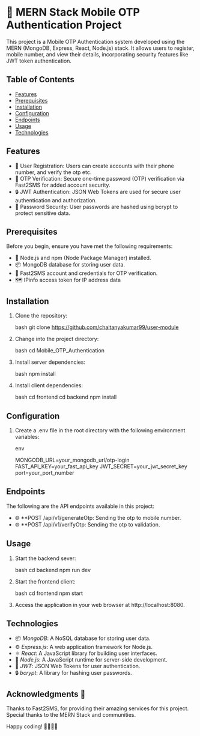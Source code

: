 # 📱 MERN Stack Mobile OTP Authentication Project

This project is a Mobile OTP Authentication system developed using the MERN (MongoDB, Express, React, Node.js) stack. It allows users to register, mobile number, and view their details, incorporating security features like JWT token authentication.

## Table of Contents

- [Features](#features)
- [Prerequisites](#prerequisites)
- [Installation](#installation)
- [Configuration](#configuration)
- [Endpoints](#endpoints)
- [Usage](#usage)
- [Technologies](#technologies)

## Features

- 📝 User Registration: Users can create accounts with their  phone number, and verify the otp etc.
- 🔐 OTP Verification: Secure one-time password (OTP) verification via Fast2SMS for added account security.
- 🔒 JWT Authentication: JSON Web Tokens are used for secure user authentication and authorization.
- 🔐 Password Security: User passwords are hashed using bcrypt to protect sensitive data.


## Prerequisites

Before you begin, ensure you have met the following requirements:

- 🚀 Node.js and npm (Node Package Manager) installed.
- 📦 MongoDB database for storing user data.
- 📲 Fast2SMS account and credentials for OTP verification.
- 🗺 IPinfo access token for IP address data

## Installation

1. Clone the repository:

   bash
   git clone https://github.com/chaitanyakumar99/user-module
   

2. Change into the project directory:

   bash
   cd Mobile_OTP_Authentication
   

3. Install server dependencies:

   bash
   npm install
   

4. Install client dependencies:

   bash
   cd frontend
   cd backend
   npm install
   

## Configuration

1. Create a .env file in the root directory with the following environment variables:

   env
   
   MONGODB_URL=your_mongodb_url/otp-login
   FAST_API_KEY=your_fast_api_key
   JWT_SECRET=your_jwt_secret_key 
   port=your_port_number 
   

## Endpoints

The following are the API endpoints available in this project:

- 🌐 **POST  /api/v1/generateOtp: Sending the otp to mobile number.
- 🌐 **POST  /api/v1/verifyOtp: Sending the otp to validation.


## Usage

1. Start the backend sever:

   bash
   cd backend
   npm run dev
   

2. Start the frontend client:

   bash
   cd frontend
   npm start
   

3. Access the application in your web browser at http://localhost:8080.

## Technologies

- 📦 *MongoDB*: A NoSQL database for storing user data.
- ⚙ *Express.js*: A web application framework for Node.js.
- ⚛ *React*: A JavaScript library for building user interfaces.
- 🚀 *Node.js*: A JavaScript runtime for server-side development.
- 🔑 *JWT*: JSON Web Tokens for user authentication.
- 🔒 *bcrypt*: A library for hashing user passwords.


## Acknowledgments 🙏

Thanks to Fast2SMS, for providing their amazing services for this project.
Special thanks to the MERN Stack and communities.

Happy coding! 👩‍💻👨‍💻